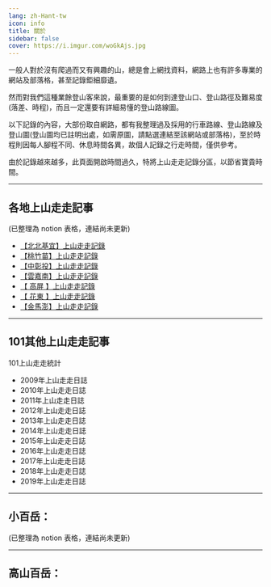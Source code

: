 ```yaml
---
lang: zh-Hant-tw
icon: info
title: 關於
sidebar: false
cover: https://i.imgur.com/woGkAjs.jpg
---
```


一般人對於沒有爬過而又有興趣的山，總是會上網找資料，網路上也有許多專業的網站及部落格，甚至記錄鉅細靡遺。

然而對我們這種業餘登山客來說，最重要的是如何到達登山口、登山路徑及難易度(落差、時程)，而且一定還要有詳細易懂的登山路線圖。

以下記錄的內容，大部份取自網路，都有我整理過及採用的行車路線、登山路線及登山圖(登山圖均已註明出處，如需原圖，請點選連結至該網站或部落格)，至於時程則因每人腳程不同、休息時間各異，故個人記錄之行走時間，僅供參考。

由於記錄越來越多，此頁面開啟時間過久，特將上山走走記錄分區，以節省寶貴時間。

----

## 各地上山走走記事
(已整理為 notion 表格，連結尚未更新)

- [【北北基宜】上山走走記錄](https://1013399.notion.site/1013399/dd97ce4bd51144fca6323db911df3524?v=8d74e55618e145cb95af004b3903ec96)
- [【桃竹苗】上山走走記錄](#)
- [【中彰投】上山走走記錄](#)
- [【雲嘉南】上山走走記錄](#)
- [【 高屏 】上山走走記錄](#)
- [【 花東 】上山走走記錄](#)
- [【金馬澎】上山走走記錄](#)


----

## 101其他上山走走記事
101上山走走統計

- 2009年上山走走日誌
- 2010年上山走走日誌
- 2011年上山走走日誌
- 2012年上山走走日誌
- 2013年上山走走日誌
- 2014年上山走走日誌
- 2015年上山走走日誌
- 2016年上山走走日誌
- 2017年上山走走日誌
- 2018年上山走走日誌
- 2019年上山走走日誌

----

## 小百岳：
(已整理為 notion 表格，連結尚未更新)

----

## 高山百岳：

